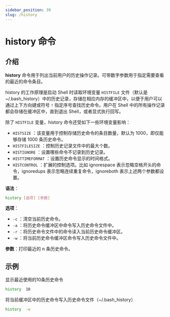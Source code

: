 ```yaml
---
sidebar_position: 39
slug: /history
---
```


# history 命令



## 介绍

**history** 命令用于列出当前用户的历史操作记录。可带数字参数用于指定需要查看的最近的命令条目。

history 的工作原理是启动 Shell 时读取环境变量 `HISTFILE` 文件（默认是 ~/.bash_history）中的历史记录，存储在相应内存的缓冲区中，以便于用户可以通过上下方向键或符号 `!` 指定序号查找历史命令。用户在 Shell 中的所有操作记录都会存储在缓冲区中，直到退出 Shell，或者显式执行回写。

除了 `HISTFILE` 变量，history 命令还受如下一些环境变量影响：

- `HISTSIZE` ：该变量用于控制存储历史命令的条目数量，默认为 1000，即仅能够存储 1000 条历史命令。
- `HISTFILESIZE` ：控制历史记录文件中的最大个数。
- `HISTIGNORE` ：设置哪些命令不记录到历史记录。
- `HISTTIMEFORMAT` ：设置历史命令显示的时间格式。
- `HISTCONTROL` ：扩展的控制选项。比如 ignorespace 表示忽略空格开头的命令，ignoredups 表示忽略连续重复命令，ignoreboth 表示上述两个参数都设置。

**语法**：

```bash
history [选项] [参数]
```

**选项**：

- `-c` ：清空当前历史命令。
- `-a` ：将历史命令缓冲区中命令写入历史命令文件中。
- `-r` ：将历史命令文件中的命令读入当前历史命令缓冲区。
- `-w` ：将当前历史命令缓冲区命令写入历史命令文件中。

**参数**：打印最近的 n 条历史命令。



## 示例

显示最近使用的10条历史命令

```bash
history  10
```

将当前缓冲区中的历史命令写入历史命令文件（~/.bash_history）

```bash
history  -w
```

